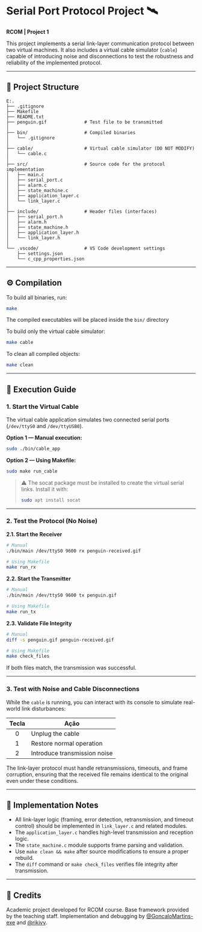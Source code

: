 # Serial Port Protocol Project 🛰️  
**RCOM | Project 1**

This project implements a serial link-layer communication protocol between two virtual machines. It also includes a virtual cable simulator (`cable`) capable of introducing noise and disconnections to test the robustness and reliability of the implemented protocol.

---

## 📁 Project Structure

```
E:.
├── .gitignore
├── Makefile
├── README.txt
├── penguin.gif              # Test file to be transmitted
│
├── bin/                     # Compiled binaries
│   └── .gitignore
│
├── cable/                   # Virtual cable simulator (DO NOT MODIFY)
│   └── cable.c
│
├── src/                     # Source code for the protocol implementation
│   ├── main.c
│   ├── serial_port.c
│   ├── alarm.c
│   ├── state_machine.c
│   ├── application_layer.c
│   └── link_layer.c
│
├── include/                 # Header files (interfaces)
│   ├── serial_port.h
│   ├── alarm.h
│   ├── state_machine.h
│   ├── application_layer.h
│   └── link_layer.h
│
└── .vscode/                 # VS Code development settings
    ├── settings.json
    └── c_cpp_properties.json
```

---

## ⚙️ Compilation

To build all binaries, run:
```bash
make
```
The compiled executables will be placed inside the `bin/` directory

To build only the virtual cable simulator:
```bash
make cable
```

To clean all compiled objects:
```bash
make clean
```
---

## 🚀 Execution Guide

### 1. Start the Virtual Cable 
The virtual cable application simulates two connected serial ports (`/dev/ttyS0` and `/dev/ttyUSB0`).

**Option 1 — Manual execution:**
```bash
sudo ./bin/cable_app
```

**Option 2 — Using Makefile:**
```bash
sudo make run_cable
```

> ⚠️ The socat package must be installed to create the virtual serial links.
> Install it with:  
> ```bash
> sudo apt install socat
> ```

---

### 2. Test the Protocol (No Noise)

**2.1. Start the Receiver**
```bash
# Manual
./bin/main /dev/ttyS0 9600 rx penguin-received.gif

# Using Makefile
make run_rx
```

**2.2. Start the Transmitter**
```bash
# Manual
./bin/main /dev/ttyS0 9600 tx penguin.gif

# Using Makefile
make run_tx
```

**2.3. Validate File Integrity**
```bash
# Manual
diff -s penguin.gif penguin-received.gif

# Using Makefile
make check_files
```
If both files match, the transmission was successful.

---

### 3. Test with Noise and Cable Disconnections
While the `cable` is running, you can interact with its console to simulate real-world link disturbances:

| Tecla | Ação                         |
|:-----:|------------------------------|
| 0     | Unplug the cable             |
| 1     | Restore normal operation     |
| 2     | Introduce transmission noise |

The link-layer protocol must handle retransmissions, timeouts, and frame corruption, ensuring that the received file remains identical to the original even under these conditions.

---

## 🧩 Implementation Notes

- All link-layer logic (framing, error detection, retransmission, and timeout control) should be implemented in `link_layer.c` and related modules.
- The `application_layer.c` handles high-level transmission and reception logic.
- The `state_machine.c` module supports frame parsing and validation.
- Use `make clean && make` after source modifications to ensure a proper rebuild.
- The `diff` command or `make check_files` verifies file integrity after transmission.
---

## 🧠 Credits
Academic project developed for RCOM course.
Base framework provided by the teaching staff.
Implementation and debugging by [@GoncaloMartins-exe](https://github.com/GoncaloMartins-exe) and [@rikivv](https://github.com/rikivv).


